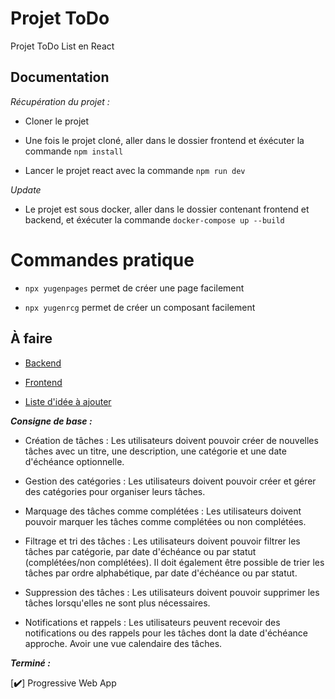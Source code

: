 
# Projet ToDo

Projet ToDo List en React

## Documentation

  

*Récupération du projet :*

  

- Cloner le projet

- Une fois le projet cloné, aller dans le dossier frontend et éxécuter la commande `npm install`

- Lancer le projet react avec la commande `npm run dev`

  

*Update*

- Le projet est sous docker, aller dans le dossier contenant frontend et backend, et éxécuter la commande `docker-compose up --build`

  

# Commandes pratique

  

-  `npx yugenpages` permet de créer une page facilement

-  `npx yugenrcg` permet de créer un composant facilement

  
  

  

## À faire

- [Backend](./backend/README.md)

- [Frontend](./frontend/README.md)

- [Liste d'idée à ajouter](./IDEA.md)

  

***Consigne de base :***

- Création de tâches : Les utilisateurs doivent pouvoir créer de nouvelles tâches avec un titre, une description, une catégorie et une date d'échéance optionnelle.

- Gestion des catégories : Les utilisateurs doivent pouvoir créer et gérer des catégories pour organiser leurs tâches.

- Marquage des tâches comme complétées : Les utilisateurs doivent pouvoir marquer les tâches comme complétées ou non complétées.

- Filtrage et tri des tâches : Les utilisateurs doivent pouvoir filtrer les tâches par catégorie, par date d'échéance ou par statut (complétées/non complétées). Il doit également être possible de trier les tâches par ordre alphabétique, par date d'échéance ou par statut.

- Suppression des tâches : Les utilisateurs doivent pouvoir supprimer les tâches lorsqu'elles ne sont plus nécessaires.

- Notifications et rappels : Les utilisateurs peuvent recevoir des notifications ou des rappels pour les tâches dont la date d'échéance approche. Avoir une vue calendaire des tâches.

  

***Terminé :***

[**✔️**] Progressive Web App